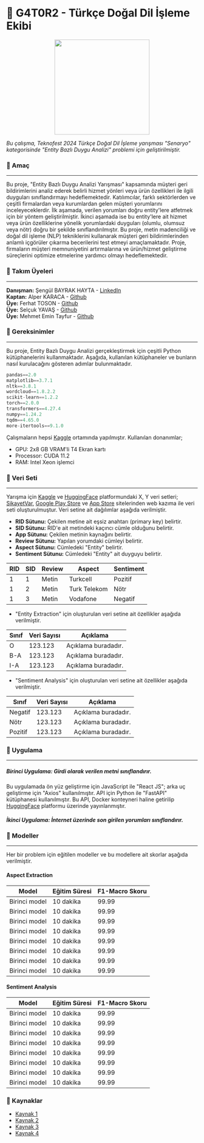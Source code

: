 # :crocodile: G4T0R2 - Türkçe Doğal Dil İşleme Ekibi

<div align="center">
	<img src="https://avatars.githubusercontent.com/u/171353615?s=200&v=4" alt:"Logo" width="250" height="250" />
</div>

*Bu çalışma, Teknofest 2024 Türkçe Doğal Dil İşleme yarışması "Senaryo" kategorisinde "Entity Bazlı Duygu Analizi" problemi için geliştirilmiştir.*

### :crocodile: Amaç
---

Bu proje, "Entity Bazlı Duygu Analizi Yarışması" kapsamında müşteri geri bildirimlerini analiz ederek belirli hizmet yönleri veya ürün özellikleri ile ilgili duyguları sınıflandırmayı hedeflemektedir. Katılımcılar, farklı sektörlerden ve çeşitli firmalardan veya kurumlardan gelen müşteri yorumlarını inceleyeceklerdir. İlk aşamada, verilen yorumları doğru entity'lere atfetmek için bir yöntem geliştirilmiştir. İkinci aşamada ise bu entity'lere ait hizmet veya ürün özelliklerine yönelik yorumlardaki duyguları (olumlu, olumsuz veya nötr) doğru bir şekilde sınıflandırılmıştır. Bu proje, metin madenciliği ve doğal dil işleme (NLP) tekniklerini kullanarak müşteri geri bildirimlerinden anlamlı içgörüler çıkarma becerilerini test etmeyi amaçlamaktadır. Proje, firmaların müşteri memnuniyetini artırmalarına ve ürün/hizmet geliştirme süreçlerini optimize etmelerine yardımcı olmayı hedeflemektedir.

### :crocodile: Takım Üyeleri
---

**Danışman:** Şengül BAYRAK HAYTA - [LinkedIn]() <br/>
**Kaptan:** Alper KARACA - [Github]() <br/>
**Üye:** Ferhat TOSON - [Github]() <br/>
**Üye:** Selçuk YAVAŞ - [Github]() <br/>
**Üye:** Mehmet Emin Tayfur - [Github]() <br/>

### :crocodile: Gereksinimler
---

Bu proje, Entity Bazlı Duygu Analizi gerçekleştirmek için çeşitli Python kütüphanelerini kullanmaktadır. Aşağıda, kullanılan kütüphaneler ve bunların nasıl kurulacağını gösteren adımlar bulunmaktadır.

```python
pandas==2.0
matplotlib==3.7.1
nltk==3.8.1
wordcloud==1.8.2.2
scikit-learn==1.2.2
torch==2.0.0
transformers==4.27.4
numpy==1.24.2
tqdm==4.65.0
more-itertools==9.1.0
```

Çalışmaların hepsi [Kaggle](https://kaggle.com/) ortamında yapılmıştır. Kullanılan donanımlar;

- GPU: 2x8 GB VRAM'li T4 Ekran kartı <br/>
- Processor: CUDA 11.2 <br/>
- RAM: Intel Xeon işlemci <br/>

### :crocodile: Veri Seti
---

Yarışma için [Kaggle]() ve [HuggingFace]() platformundaki X, Y veri setleri; [SikayetVar](), [Google Play Store]() ve [App Store]() sitelerinden web kazıma ile veri seti oluşturulmuştur. Veri setine ait dağılımlar aşağıda verilmiştir.
- **RID Sütunu:** Çekilen metine ait eşsiz anahtarı (primary key) belirtir.
- **SID Sütunu:** RID'e ait metindeki kaçıncı cümle olduğunu belirtir.
- **App Sütunu:** Çekilen metinin kaynağını belirtir.
- **Review Sütunu:** Yapılan yorumdaki cümleyi belirtir.
- **Aspect Sütunu:** Cümledeki "Entity" belirtir.
- **Sentiment Sütunu:** Cümledeki "Entity" ait duyguyu belirtir.

| RID | SID | Review | Aspect | Sentiment |
| - | - | - | - | - |
| 1 | 1 | Metin | Turkcell | Pozitif |
| 1 | 2 | Metin | Turk Telekom | Nötr |
| 1 | 3 | Metin | Vodafone | Negatif |

- "Entity Extraction" için oluşturulan veri setine ait özellikler aşağıda verilmiştir.

| Sınıf | Veri Sayısı | Açıklama |
| -- | ------- | ----------------- |
| O | 123.123 | Açıklama buradadır. |
| B-A | 123.123 | Açıklama buradadır. |
| I-A | 123.123 | Açıklama buradadır. |

- "Sentiment Analysis" için oluşturulan veri setine ait özellikler aşağıda verilmiştir.

| Sınıf | Veri Sayısı | Açıklama |
| -- | ------- | ----------------- |
| Negatif | 123.123 | Açıklama buradadır. |
| Nötr | 123.123 | Açıklama buradadır. |
| Pozitif | 123.123 | Açıklama buradadır. |

### :crocodile: Uygulama
---

##### Birinci Uygulama: Girdi olarak verilen metni sınıflandırır.
Bu uygulamada ön yüz geliştirme için JavaScript ile  "React JS"; arka uç geliştirme için "Axios" kullanılmıştır. API için Python ile "FastAPI" kütüphanesi kullanılmıştır. Bu API, Docker konteyneri haline getirilip [HuggingFace]() platformu üzerinde yayınlanmıştır. 

##### İkinci Uygulama: İnternet üzerinde son girilen yorumları sınıflandırır.



### :crocodile: Modeller
---

Her bir problem için eğitilen modeller ve bu modellere ait skorlar aşağıda verilmiştir.

#### Aspect Extraction
| Model | Eğitim Süresi | F1-Macro Skoru |
| ------- | -------------- | ------------------ | 
| Birinci model | 10 dakika | 99.99 |
| Birinci model | 10 dakika | 99.99 |
| Birinci model | 10 dakika | 99.99 |
| Birinci model | 10 dakika | 99.99 |
| Birinci model | 10 dakika | 99.99 |
| Birinci model | 10 dakika | 99.99 |
| Birinci model | 10 dakika | 99.99 |
| Birinci model | 10 dakika | 99.99 |

#### Sentiment Analysis
| Model | Eğitim Süresi | F1-Macro Skoru |
| ------- | -------------- | ------------------ | 
| Birinci model | 10 dakika | 99.99 |
| Birinci model | 10 dakika | 99.99 |
| Birinci model | 10 dakika | 99.99 |
| Birinci model | 10 dakika | 99.99 |
| Birinci model | 10 dakika | 99.99 |
| Birinci model | 10 dakika | 99.99 |
| Birinci model | 10 dakika | 99.99 |
| Birinci model | 10 dakika | 99.99 |

### :crocodile: Kaynaklar
- [Kaynak 1]()
- [Kaynak 2]()
- [Kaynak 3]()
- [Kaynak 4]()


